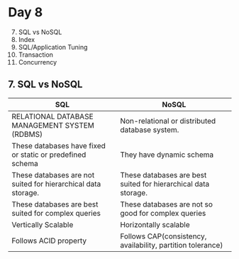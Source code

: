 # Day 8
7. SQL vs NoSQL
8. Index
9. SQL/Application Tuning
10. Transaction
11. Concurrency 


## 7. SQL vs NoSQL
|SQL	|NoSQL|
|---|---|
|RELATIONAL DATABASE MANAGEMENT SYSTEM (RDBMS)	|Non-relational or distributed database system.|
|These databases have fixed or static or predefined schema	|They have dynamic schema|
|These databases are not suited for hierarchical data storage.	|These databases are best suited for hierarchical data storage.|
|These databases are best suited for complex queries	|These databases are not so good for complex queries|
|Vertically Scalable	|Horizontally scalable|
|Follows ACID property	|Follows CAP(consistency, availability, partition tolerance)|

